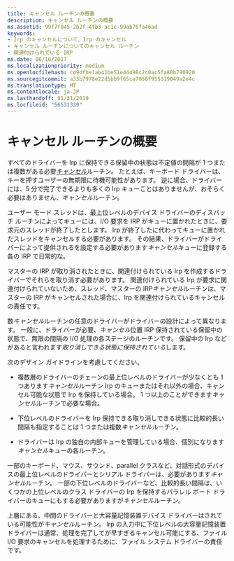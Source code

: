 ```yaml
---
title: キャンセル ルーチンの概要
description: キャンセル ルーチンの概要
ms.assetid: 99f7f045-2b2f-4fb3-ac1c-99ab76fa46ad
keywords:
- Irp のキャンセルについて、Irp のキャンセル
- キャンセル ルーチンについてのキャンセル ルーチン
- 関連付けられている IRP
ms.date: 06/16/2017
ms.localizationpriority: medium
ms.openlocfilehash: cd9dfbe1ab41be51e44498c2c0ac5fa80b790920
ms.sourcegitcommit: a33b7978e22d5bb9f65ca7056f955319049a2e4c
ms.translationtype: MT
ms.contentlocale: ja-JP
ms.lasthandoff: 01/31/2019
ms.locfileid: "56531339"
---
```

# <a name="introduction-to-cancel-routines"></a>キャンセル ルーチンの概要





すべてのドライバーを Irp に保持できる保留中の状態は不定値の間隔が 1 つまたは複数がある必要[*キャンセル*](https://msdn.microsoft.com/library/windows/hardware/ff540742)ルーチン。 たとえば、キーボード ドライバーは、キーを押すユーザーの無期限に待機可能性があります。 逆に場合、ドライバーには、5 分で完了できるよりも多くの Irp キューことはありませんが、おそらく必要はありません、*キャンセル*ルーチン。

ユーザー モード スレッドは、最上位レベルのデバイス ドライバーのディスパッチ ルーチンによってキューには、I/O 要求を IRP がキューに置かれたときに、要求元のスレッドが終了したとします。 Irp が終了したに代わってキューに置かれたスレッドをキャンセルする必要があります。 その結果、ドライバーがドライバーによって提供されるを設定する必要があります*キャンセル*キューに登録する各の IRP で日常的な。

マスターの IRP が取り消されたときに、関連付けられている Irp を作成するドライバーでそれらを取り消す必要があります。 関連付けられている Irp が要求に関連付けられていないため、スレッド、マスターの IRP*キャンセル*ルーチンは、マスターの IRP がキャンセルされた場合に、Irp を関連付けられているキャンセルの責任です。

数*キャンセル*ルーチンの任意のドライバーがドライバーの設計によって異なります。 一般に、ドライバーが必要、*キャンセル*位置 IRP 保持されている保留中の状態で、無限の間隔の I/O 処理の各ステージのルーチンです。 保留中の Irp などがあると言われます*取り消しできる状態に保持されている*します。

次のデザイン ガイドラインを考慮してください。

-   複数層のドライバーのチェーンの最上位レベルのドライバーが少なくとも 1 つあります*キャンセル*ルーチン Irp のキューまたはそれ以外の場合、キャンセル可能な状態で Irp を保持している場合。 1 つ以上のことができます*キャンセル*ルーチンで必要な場合。

-   下位レベルのドライバーを Irp 保持できる取り消しできる状態に比較的長い間隔も指定することは 1 つまたは複数*キャンセル*ルーチン。

-   ドライバーは Irp の独自の内部キューを管理している場合、個別になります*キャンセル*キューの各ルーチン。

一部のキーボード、マウス、サウンド、parallel クラスなど、対話形式のデバイスの最上位レベルのドライバーとシリアル ドライバーは、必要があります*キャンセル*ルーチン。 一部の下位レベルのドライバーなど、比較的長い間隔は、いくつかの上位レベルのクラス ドライバーの Irp を保持するパラレル ポート ドライバーのキューにもする必要がありますが*キャンセル*ルーチン。

上層にある、中間のドライバーと大容量記憶装置デバイス ドライバーはされている可能性が*キャンセル*ルーチン。 Irp の入力中に下位レベルの大容量記憶装置ドライバーは通常、処理を完了してが早すぎるキャンセル可能にする、ファイル I/O 要求のキャンセルを処理するために、ファイル システム ドライバーの責任です。

 

 




